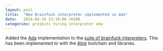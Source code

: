 ```yaml
---
layout: post
title:  "New Brainfuck interpreter implemented in Ada"
date:   2024-04-16 23:19:00 +0100
categories: projects turing interpreter ada
---
```

Added the [Ada](https://github.com/sanelli/brainfuck/tree/main/ada) implementation to the [suite of brainfuck interpreters](https://github.com/sanelli/brainfuck).
This has been implemented to with the [Alire](https://alire.ada.dev) toolchain and libraries.
